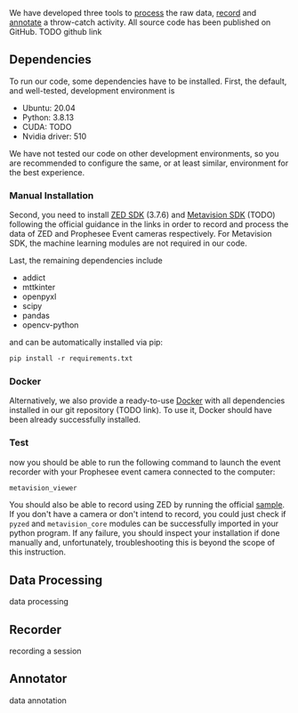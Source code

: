 We have developed three tools to [process](#data-processing) the raw data, [record](#recorder) and [annotate](#annotator) a throw-catch activity. All source code has been published on GitHub. TODO github link

## Dependencies

To run our code, some dependencies have to be installed. First, the default, and well-tested, development environment is

* Ubuntu: 20.04
* Python: 3.8.13
* CUDA: TODO
* Nvidia driver: 510

We have not tested our code on other development environments, so you are recommended to configure the same, or at least similar, environment for the best experience.

### Manual Installation

Second, you need to install [ZED SDK](https://www.stereolabs.com/docs/installation/) (3.7.6) and [Metavision SDK](https://docs.prophesee.ai/stable/installation/index.html) (TODO) following the official guidance in the links in order to record and process the data of ZED and Prophesee Event cameras respectively. For Metavision SDK, the machine learning modules are not required in our code.

Last, the remaining dependencies include

* addict
* mttkinter
* openpyxl
* scipy
* pandas
* opencv-python

and can be automatically installed via pip:

```p
pip install -r requirements.txt
```

### Docker

Alternatively, we also provide a ready-to-use [Docker](https://www.docker.com/) with all dependencies installed in our git repository (TODO link). To use it, Docker should have been already successfully installed.

### Test

now you should be able to run the following command to launch the event recorder with your Prophesee event camera connected to the computer:

```p
metavision_viewer
```

You should also be able to record using ZED by running the official [sample](https://github.com/stereolabs/zed-examples/tree/master/svo%20recording/recording/python). If you don't have a camera or don't intend to record, you could just check if `pyzed` and `metavision_core` modules can be successfully imported in your python program. If any failure, you should inspect your installation if done manually and, unfortunately, troubleshooting this is beyond the scope of this instruction.

 

## Data Processing

data processing



## Recorder

recording a session



## Annotator

data annotation